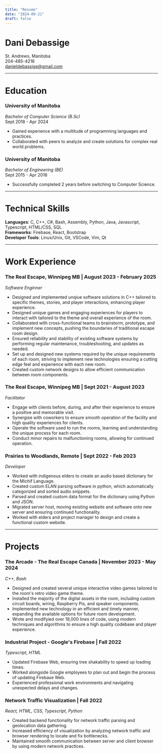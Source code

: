 ```yaml
---
title: "Resume"
date: "2024-09-21"
draft: false
---
```


# Dani Debassige  
St. Andrews, Manitoba  
204-485-4216  
[danieldebassige@gmail.com](mailto:danieldebassige@gmail.com)

---
# Education

### University of Manitoba
*Bachelor of Computer Science (B.Sc)*  
Sept 2018 - Apr 2024
- Gained experience with a multitude of programming languages and practices.
- Collaborated with peers to analyze and create solutions for complex real world problems.

### University of Manitoba
*Bachelor of Engineering (BE)*  
Sept 2015 - Apr 2018
- Successfully completed 2 years before switching to Computer Science.
---
# Technical Skills

**Languages**: C, C++, C#, Bash, Assembly, Python, Java, Javascript, Typescript, HTML/CSS, SQL  
**Frameworks**: Firebase, React, Bootstrap   
**Developer Tools**: Linux/Unix, Git, VSCode, Vim, Qt

--- 
# Work Experience

### The Real Escape, Winnipeg MB |  August 2023 - February 2025
*Software Enginner*
- Designed and implemented unqiue software solutions in C++ tailored to specific themes, stories, and player interactions, enhancing player experience.
- Designed unique games and engaging experiences for players to interact with tailored to the theme and overall experience of the room.
- Collaborated with cross-functional teams to brainstorm, prototype, and implement new concepts, pushing the boundaries of traditional escape room design.
- Ensured reliability and stability of existing software systems by performing regular maintenance, troubleshooting, and updates as needed. 
- Set up and designed new systems required by the unique requirements of each room, striving to implement new technologies ensuring a cutting edge feel and experience with each new room.
- Created custom network designs to allow efficient communication between room components.

### The Real Escape, Winnipeg MB |  Sept 2021 - August 2023
*Facilitator*
- Engage with clients before, during, and after their experience to ensure a positive and memorable visit.
- Synergise with coworkers to ensure smooth operation of the facility and high quality experiences for clients.
- Operate the software used to run the rooms, learning and understanding the unique process for each room.
- Conduct minor repairs to malfunctioning rooms, allowing for continued operation.

### Prairies to Woodlands, Remote | Sept 2022 - Feb 2023
*Developer*
- Worked with indigenous elders to create an audio based dictionary for the Michif Language.
- Created custom ELAN parsing software in python, which automatically categorized and sorted audio snippets.
- Parsed and created custom data format for the dictionary using Python and JSON.
- Migrated server host, moving existing website and software onto new server and ensuring continued functionality.
- Worked with elders and project manager to design and create a functional custom website. 

---
# Projects

### The Arcade - The Real Escape Canada | November 2023 - May 2024
*C++, Bash*
- Designed and created several unique interactive video games tailored to the room's retro video game theme.
- Installed the majority of the digital assets in the room, including custom circuit boards, wiring, Raspberry Pis, and speaker components. 
- Implemented new technology in an efficient and timely manner, expanding the available options for future room development. 
- Wrote and modifyied over 18,000 lines of code, using modern techniques and algorithms to ensure a high quality codebase and player experience.

### Industrial Project - Google's Firebase | Fall 2022
*Typescript, HTML*
- Updated Firebase Web, ensuring tree shakability to speed up loading times.
- Worked alongside Google employees to plan out and begin the process of updating Firebase Web.
- Experienced professional work environments and navigating unexpected delays and changes.

### Network Traffic Visualization | Fall 2022
*React, HTML, CSS, Typescript, Python*
- Created backend functionality for network traffic parsing and geolocation data gathering.
- Increased efficiency of visualization by analyzing network traffic and browser rendering to locate and fix bottlenecks.
- Maintained smooth communication between server and client browser by using modern network practices.
